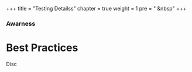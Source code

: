+++
title = "Testing Detailss"
chapter = true
weight = 1
pre = "<i class='fas fa-microscope'></i> &nbsp"
+++

### Awarness

# Best Practices

Disc
